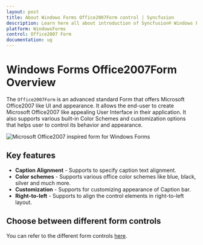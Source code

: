 ```yaml
---
layout: post
title: About Windows Forms Office2007Form control | Syncfusion
description: Learn here all about introduction of Syncfusion® Windows Forms Office2007Form control, its elements and more details.
platform: WindowsForms
control: Office2007 Form
documentation: ug
---
```


# Windows Forms Office2007Form Overview

The `Office2007Form` is an advanced standard Form that offers Microsoft Office2007 like UI and appearance. It allows the end-user to create Microsoft Office2007 like appealing User Interface in their application. It also supports various built-in Color Schemes and customization options that helps user to control its behavior and appearance.

![Microsoft Office2007 inspired form for Windows Forms](Office2007-Form_images/Office2007Form.png)

## Key features

* **Caption Alignment** - Supports to specify caption text alignment.
* **Color schemes** - Supports various office color schemes like blue, black, silver and much more.
* **Customization** - Supports for customizing appearance of Caption bar.
* **Right-to-left** - Supports to align the control elements in right-to-left layout.

## Choose between different form controls
 
You can refer to the different form controls [here](https://help.syncfusion.com/windowsforms/sfform/overview#choose-between-different-form-controls). 
